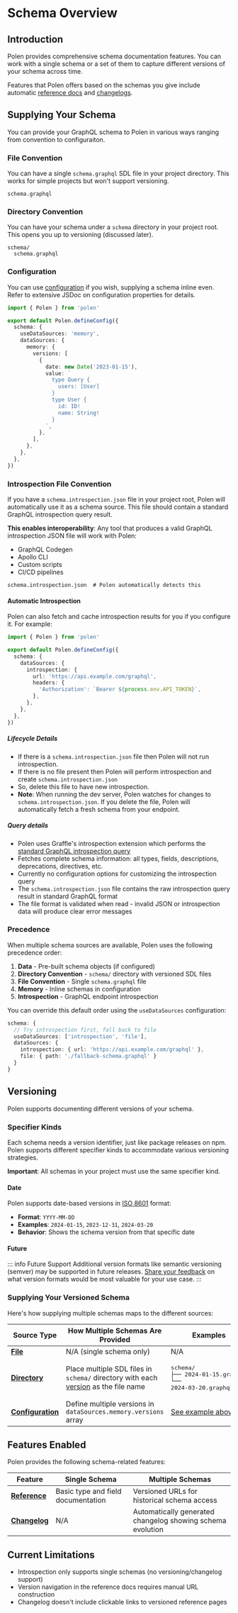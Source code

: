 # Schema Overview

## Introduction

Polen provides comprehensive schema documentation features. You can work with a single schema or a set of them to capture different versions of your schema across time.

Features that Polen offers based on the schemas you give include automatic [reference docs](/features/schema-reference) and [changelogs](/features/schema-changelog).

## Supplying Your Schema

You can provide your GraphQL schema to Polen in various ways ranging from convention to configuraiton.

### File Convention

You can have a single `schema.graphql` SDL file in your project directory. This works for simple projects but won't support versioning.

```
schema.graphql
```

### Directory Convention

You can have your schema under a `schema` directory in your project root. This opens you up to versioning (discussed later).

```
schema/
  schema.graphql
```

### Configuration

You can use [configuration](/features/configuration) if you wish, supplying a schema inline even. Refer to extensive JSDoc on configuration properties for details.

```ts
import { Polen } from 'polen'

export default Polen.defineConfig({
  schema: {
    useDataSources: 'memory',
    dataSources: {
      memory: {
        versions: [
          {
            date: new Date('2023-01-15'),
            value: `
              type Query {
                users: [User]
              }
              type User {
                id: ID!
                name: String!
              }
            `,
          },
        ],
      },
    },
  },
})
```

### Introspection File Convention

If you have a `schema.introspection.json` file in your project root, Polen will automatically use it as a schema source. This file should contain a standard GraphQL introspection query result.

**This enables interoperability**: Any tool that produces a valid GraphQL introspection JSON file will work with Polen:

- GraphQL Codegen
- Apollo CLI
- Custom scripts
- CI/CD pipelines

```
schema.introspection.json  # Polen automatically detects this
```

#### Automatic Introspection

Polen can also fetch and cache introspection results for you if you configure it. For example:

```ts
import { Polen } from 'polen'

export default Polen.defineConfig({
  schema: {
    dataSources: {
      introspection: {
        url: 'https://api.example.com/graphql',
        headers: {
          'Authorization': `Bearer ${process.env.API_TOKEN}`,
        },
      },
    },
  },
})
```

##### Lifecycle Details

- If there is a `schema.introspection.json` file then Polen will not run introspection.
- If there is no file present then Polen will perform introspection and create `schema.introspection.json`
- So, delete this file to have new introspection.
- **Note**: When running the dev server, Polen watches for changes to `schema.introspection.json`. If you delete the file, Polen will automatically fetch a fresh schema from your endpoint.

##### Query details

- Polen uses Graffle's introspection extension which performs the [standard GraphQL introspection query](https://spec.graphql.org/draft/#sec-Introspection)
- Fetches complete schema information: all types, fields, descriptions, deprecations, directives, etc.
- Currently no configuration options for customizing the introspection query
- The `schema.introspection.json` file contains the raw introspection query result in standard GraphQL format
- The file format is validated when read - invalid JSON or introspection data will produce clear error messages

### Precedence

When multiple schema sources are available, Polen uses the following precedence order:

1. **Data** - Pre-built schema objects (if configured)
2. **Directory Convention** - `schema/` directory with versioned SDL files
3. **File Convention** - Single `schema.graphql` file
4. **Memory** - Inline schemas in configuration
5. **Introspection** - GraphQL endpoint introspection

You can override this default order using the `useDataSources` configuration:

```ts
schema: {
  // Try introspection first, fall back to file
  useDataSources: ['introspection', 'file'],
  dataSources: {
    introspection: { url: 'https://api.example.com/graphql' },
    file: { path: './fallback-schema.graphql' }
  }
}
```

## Versioning

Polen supports documenting different versions of your schema.

### Specifier Kinds

Each schema needs a version identifier, just like package releases on npm. Polen supports different specifier kinds to accommodate various versioning strategies.

**Important**: All schemas in your project must use the same specifier kind.

#### Date

Polen supports date-based versions in [ISO 8601](https://en.wikipedia.org/wiki/ISO_8601) format:

- **Format**: `YYYY-MM-DD`
- **Examples**: `2024-01-15`, `2023-12-31`, `2024-03-20`
- **Behavior**: Shows the schema version from that specific date

#### Future

::: info Future Support
Additional version formats like semantic versioning (semver) may be supported in future releases. [Share your feedback](https://github.com/the-guild-org/polen/issues/123) on what version formats would be most valuable for your use case.
:::

### Supplying Your Versioned Schema

Here's how supplying multiple schemas maps to the different sources:

| Source Type                            | How Multiple Schemas Are Provided                                                                      | Examples                                                               |
| -------------------------------------- | ------------------------------------------------------------------------------------------------------ | ---------------------------------------------------------------------- |
| **[File](#file-convention)**           | N/A (single schema only)                                                                               | N/A                                                                    |
| **[Directory](#directory-convention)** | Place multiple SDL files in `schema/` directory with each [version](#specifier-kinds) as the file name | <pre>schema/<br>├── 2024-01-15.graphql<br>└── 2024-03-20.graphql</pre> |
| **[Configuration](#configuration)**    | Define multiple versions in `dataSources.memory.versions` array                                        | [See example above](#configuration)                                    |

## Features Enabled

Polen provides the following schema-related features:

| Feature                                     | Single Schema                      | Multiple Schemas                                           |
| ------------------------------------------- | ---------------------------------- | ---------------------------------------------------------- |
| **[Reference](/features/schema-reference)** | Basic type and field documentation | Versioned URLs for historical schema access                |
| **[Changelog](/features/schema-changelog)** | N/A                                | Automatically generated changelog showing schema evolution |

## Current Limitations

- Introspection only supports single schemas (no versioning/changelog support)
- Version navigation in the reference docs requires manual URL construction
- Changelog doesn't include clickable links to versioned reference pages

```
```
